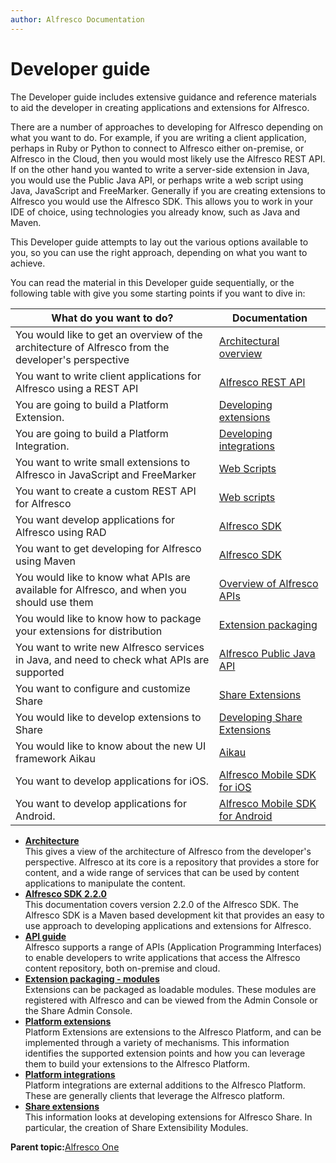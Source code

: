 ```yaml
---
author: Alfresco Documentation
---
```


# Developer guide

The Developer guide includes extensive guidance and reference materials to aid the developer in creating applications and extensions for Alfresco.

There are a number of approaches to developing for Alfresco depending on what you want to do. For example, if you are writing a client application, perhaps in Ruby or Python to connect to Alfresco either on-premise, or Alfresco in the Cloud, then you would most likely use the Alfresco REST API. If on the other hand you wanted to write a server-side extension in Java, you would use the Public Java API, or perhaps write a web script using Java, JavaScript and FreeMarker. Generally if you are creating extensions to Alfresco you would use the Alfresco SDK. This allows you to work in your IDE of choice, using technologies you already know, such as Java and Maven.

This Developer guide attempts to lay out the various options available to you, so you can use the right approach, depending on what you want to achieve.

You can read the material in this Developer guide sequentially, or the following table with give you some starting points if you want to dive in:

|What do you want to do?|Documentation|
|-----------------------|-------------|
|You would like to get an overview of the architecture of Alfresco from the developer's perspective|[Architectural overview](dev-arch-overview.md)|
|You want to write client applications for Alfresco using a REST API|[Alfresco REST API](../pra/1/topics/pra-welcome.md)|
|You are going to build a Platform Extension.|[Developing extensions](dev-platform-extensions.md)|
|You are going to build a Platform Integration.|[Developing integrations](dev-platform-integrations.md)|
|You want to write small extensions to Alfresco in JavaScript and FreeMarker|[Web Scripts](ws-presentation-intro.md)|
|You want to create a custom REST API for Alfresco|[Web scripts](ws-presentation-intro.md)|
|You want develop applications for Alfresco using RAD|[Alfresco SDK](alfresco-sdk-intro.md)|
|You want to get developing for Alfresco using Maven|[Alfresco SDK](alfresco-sdk-intro.md)|
|You would like to know what APIs are available for Alfresco, and when you should use them|[Overview of Alfresco APIs](dev-api-intro.md)|
|You would like to know how to package your extensions for distribution|[Extension packaging](dev-extensions-packaging-techniques.md)|
|You want to write new Alfresco services in Java, and need to check what APIs are supported|[Alfresco Public Java API](java-public-api-list.md)|
|You want to configure and customize Share|[Share Extensions](dev-extensions-share.md)|
|You would like to develop extensions to Share|[Developing Share Extensions](dev-extensions-share.md)|
|You would like to know about the new UI framework Aikau|[Aikau](aikau-intro.md)|
|You want to develop applications for iOS.|[Alfresco Mobile SDK for iOS](http://docs.alfresco.com/mobile_sdk/ios/concepts/mobile-sdk-ios-intro.html)|
|You want to develop applications for Android.|[Alfresco Mobile SDK for Android](http://docs.alfresco.com/mobile_sdk/android/concepts/mobile-sdk-android-intro.html)|

-   **[Architecture](../concepts/dev-arch-overview.md)**  
This gives a view of the architecture of Alfresco from the developer's perspective. Alfresco at its core is a repository that provides a store for content, and a wide range of services that can be used by content applications to manipulate the content.
-   **[Alfresco SDK 2.2.0](../concepts/alfresco-sdk-intro.md)**  
This documentation covers version 2.2.0 of the Alfresco SDK. The Alfresco SDK is a Maven based development kit that provides an easy to use approach to developing applications and extensions for Alfresco.
-   **[API guide](../concepts/dev-api-intro.md)**  
Alfresco supports a range of APIs \(Application Programming Interfaces\) to enable developers to write applications that access the Alfresco content repository, both on-premise and cloud.
-   **[Extension packaging - modules](../concepts/dev-modules.md)**  
Extensions can be packaged as loadable modules. These modules are registered with Alfresco and can be viewed from the Admin Console or the Share Admin Console.
-   **[Platform extensions](../concepts/dev-platform-extensions.md)**  
Platform Extensions are extensions to the Alfresco Platform, and can be implemented through a variety of mechanisms. This information identifies the supported extension points and how you can leverage them to build your extensions to the Alfresco Platform.
-   **[Platform integrations](../concepts/dev-platform-integrations.md)**  
Platform integrations are external additions to the Alfresco Platform. These are generally clients that leverage the Alfresco platform.
-   **[Share extensions](../concepts/dev-extensions-share.md)**  
This information looks at developing extensions for Alfresco Share. In particular, the creation of Share Extensibility Modules.

**Parent topic:**[Alfresco One](../concepts/welcome.md)

